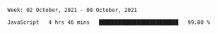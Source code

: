 <!--START_SECTION:waka-->
```text
Week: 02 October, 2021 - 08 October, 2021

JavaScript   4 hrs 46 mins   █████████████████████████   99.80 % 
```
<!--END_SECTION:waka-->
